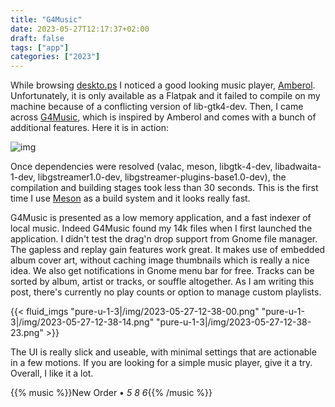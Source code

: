 ```yaml
---
title: "G4Music"
date: 2023-05-27T12:17:37+02:00
draft: false
tags: ["app"]
categories: ["2023"]
---
```


While browsing [deskto.ps](https://deskto.ps/u/oceane/d/dhlexn) I noticed a good looking music player, [Amberol](https://apps.gnome.org/fr/app/io.bassi.Amberol/). Unfortunately, it is only available as a Flatpak and it failed to compile on my machine because of a conflicting version of lib-gtk4-dev. Then, I came across [G4Music](https://gitlab.gnome.org/neithern/g4music), which is inspired by Amberol and comes with a bunch of additional features. Here it is in action:

![img](/img/2023-05-27-12-21-26.png)

Once dependencies were resolved (valac, meson, libgtk-4-dev, libadwaita-1-dev, libgstreamer1.0-dev, libgstreamer-plugins-base1.0-dev), the compilation and building stages took less than 30 seconds. This is the first time I use [Meson](https://mesonbuild.com/) as a build system and it looks really fast.

G4Music is presented as a low memory application, and a fast indexer of local music. Indeed G4Music found my 14k files when I first launched the application. I didn't test the drag'n drop support from Gnome file manager. The gapless and replay gain features work great. It makes use of embedded album cover art, without caching image thumbnails which is really a nice idea. We also get notifications in Gnome menu bar for free. Tracks can be sorted by album, artist or tracks, or souffle altogether. As I am writing this post, there's currently no play counts or option to manage custom playlists.

{{< fluid_imgs
"pure-u-1-3|/img/2023-05-27-12-38-00.png"
"pure-u-1-3|/img/2023-05-27-12-38-14.png"
"pure-u-1-3|/img/2023-05-27-12-38-23.png" >}}

The UI is really slick and useable, with minimal settings that are actionable in a few motions. If you are looking for a simple music player, give it a try. Overall, I like it a lot.

{{% music %}}New Order • _5 8 6_{{% /music %}}

